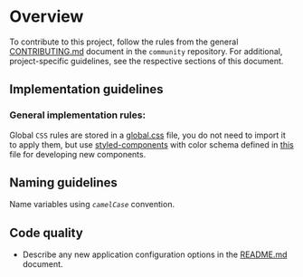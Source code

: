 # Overview

To contribute to this project, follow the rules from the general [CONTRIBUTING.md](https://github.com/kyma-project/community/blob/master/CONTRIBUTING.md) document in the `community` repository.
For additional, project-specific guidelines, see the respective sections of this document.

## Implementation guidelines

### General implementation rules:

Global `CSS` rules are stored in a [global.css](./static/global.css) file, you do not need to import it to apply them, but use [styled-components](https://www.styled-components.com/) with color schema defined in [this](./src/config/colors.js) file for developing new components.

## Naming guidelines

Name variables using _`camelCase`_ convention.

## Code quality

- Describe any new application configuration options in the [README.md](./README.md) document.
